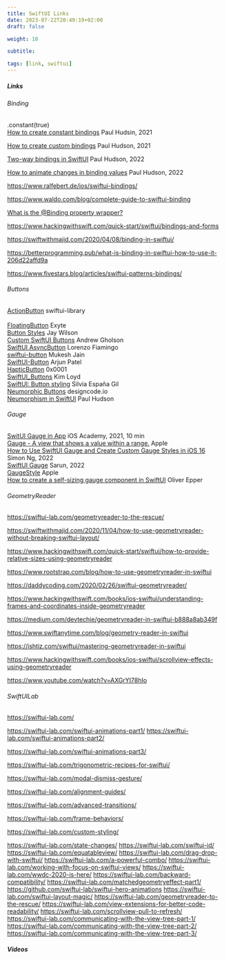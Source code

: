```yaml
---
title: SwiftUI Links
date: 2023-07-22T20:49:19+02:00
draft: false

weight: 10

subtitle: 

tags: [link, swiftui]
---
```


##### Links

###### Binding

.constant(true) <br>
[How to create constant bindings](https://www.hackingwithswift.com/quick-start/swiftui/how-to-create-constant-bindings) Paul Hudsin, 2021 <br>

[How to create custom bindings](
https://www.hackingwithswift.com/quick-start/swiftui/how-to-create-custom-bindings) Paul Hudson, 2021 <br>


[Two-way bindings in SwiftUI](https://www.hackingwithswift.com/quick-start/swiftui/two-way-bindings-in-swiftui) Paul Hudson, 2022 <br>

[How to animate changes in binding values](https://www.hackingwithswift.com/quick-start/swiftui/how-to-animate-changes-in-binding-values) Paul Hudson, 2022 <br>


https://www.ralfebert.de/ios/swiftui-bindings/

https://www.waldo.com/blog/complete-guide-to-swiftui-binding

[What is the @Binding property wrapper?](https://www.hackingwithswift.com/quick-start/swiftui/what-is-the-binding-property-wrapper)

https://www.hackingwithswift.com/quick-start/swiftui/bindings-and-forms

https://swiftwithmajid.com/2020/04/08/binding-in-swiftui/


https://betterprogramming.pub/what-is-binding-in-swiftui-how-to-use-it-206d22affd9a

https://www.fivestars.blog/articles/swiftui-patterns-bindings/


###### Buttons
[ActionButton](https://github.com/swiftui-library/action-button) swiftui-library <br>
 <br>
[FloatingButton](https://github.com/exyte/FloatingButton) Exyte <br>
[Button Styles](https://github.com/heyjaywilson/swiftui-buttons) Jay Wilson <br>
[Custom SwiftUI Buttons](https://github.com/agholson/SwiftUI-Custom-Buttons) Andrew Gholson <br>
[SwiftUI AsyncButton](https://github.com/lorenzofiamingo/swiftui-async-button) Lorenzo Fiamingo <br>
[swiftui-button](https://github.com/mukeshj8/swiftui-button) Mukesh Jain <br>
[SwiftUI-Button](https://github.com/arjun011/SwiftUI-Button) Arjun Patel <br>
[HapticButton](https://github.com/0x0001SUI/HapticButton) 0x0001 <br>
[SwiftUI_Buttons](https://github.com/loydkim/SwiftUI_Buttons) Kim Loyd <br>
[SwiftUI: Button styling](https://github.com/silviaespanagil/swiftUI-button-study) Silvia España Gil<br>
[Neumorphic Buttons](https://designcode.io/swiftui3-neumorphic-buttons) designcode.io <br>
[Neumorphism in SwiftUI](https://github.com/twostraws/NeumorphismSwiftUI) Paul Hudson <br>


###### Gauge
[SwitUI Gauge in App](https://www.youtube.com/watch?v=YU4eyLiDahg&list=PL5PR3UyfTWvfgx9W8WJ9orQf6N1tx0oxN&index=2&pp=iAQB) iOS Academy, 2021, 10 min <br>
[Gauge - A view that shows a value within a range.](https://developer.apple.com/documentation/swiftui/gauge) Apple  <br>
[How to Use SwiftUI Gauge and Create Custom Gauge Styles in iOS 16](https://www.appcoda.com/swiftui-gauge/) Simon Ng, 2022 <br>
[SwiftUI Gauge](https://sarunw.com/posts/swiftui-gauge/) Sarun, 2022 <br>
[GaugeStyle](https://developer.apple.com/documentation/swiftui/gaugestyle) Apple <br>
[How to create a self-sizing gauge component in SwiftUI](https://oliver-epper.de/posts/how-to-create-a-self-sizing-gauge-componen-in-swiftui/) Oliver Epper <br>


###### GeometryReader 

https://swiftui-lab.com/geometryreader-to-the-rescue/

https://swiftwithmajid.com/2020/11/04/how-to-use-geometryreader-without-breaking-swiftui-layout/

https://www.hackingwithswift.com/quick-start/swiftui/how-to-provide-relative-sizes-using-geometryreader

https://www.rootstrap.com/blog/how-to-use-geometryreader-in-swiftui

https://daddycoding.com/2020/02/26/swiftui-geometryreader/

https://www.hackingwithswift.com/books/ios-swiftui/understanding-frames-and-coordinates-inside-geometryreader

https://medium.com/devtechie/geometryreader-in-swiftui-b888a8ab349f

https://www.swiftanytime.com/blog/geometry-reader-in-swiftui

https://ishtiz.com/swiftui/mastering-geometryreader-in-swiftui

https://www.hackingwithswift.com/books/ios-swiftui/scrollview-effects-using-geometryreader

https://www.youtube.com/watch?v=AXGrYI78hIo


###### SwiftUILab
https://swiftui-lab.com/

https://swiftui-lab.com/swiftui-animations-part1/
https://swiftui-lab.com/swiftui-animations-part2/

https://swiftui-lab.com/swiftui-animations-part3/

https://swiftui-lab.com/trigonometric-recipes-for-swiftui/

https://swiftui-lab.com/modal-dismiss-gesture/

https://swiftui-lab.com/alignment-guides/

https://swiftui-lab.com/advanced-transitions/

https://swiftui-lab.com/frame-behaviors/

https://swiftui-lab.com/custom-styling/

https://swiftui-lab.com/state-changes/
https://swiftui-lab.com/swiftui-id/
https://swiftui-lab.com/equatableview/
https://swiftui-lab.com/drag-drop-with-swiftui/
https://swiftui-lab.com/a-powerful-combo/
https://swiftui-lab.com/working-with-focus-on-swiftui-views/
https://swiftui-lab.com/wwdc-2020-is-here/
https://swiftui-lab.com/backward-compatibility/
https://swiftui-lab.com/matchedgeometryeffect-part1/
https://github.com/swiftui-lab/swiftui-hero-animations
https://swiftui-lab.com/swiftui-layout-magic/
https://swiftui-lab.com/geometryreader-to-the-rescue/
https://swiftui-lab.com/view-extensions-for-better-code-readability/
https://swiftui-lab.com/scrollview-pull-to-refresh/
https://swiftui-lab.com/communicating-with-the-view-tree-part-1/
https://swiftui-lab.com/communicating-with-the-view-tree-part-2/
https://swiftui-lab.com/communicating-with-the-view-tree-part-3/





##### Videos


<!--
[]() <br>
[]() min <br>
-->